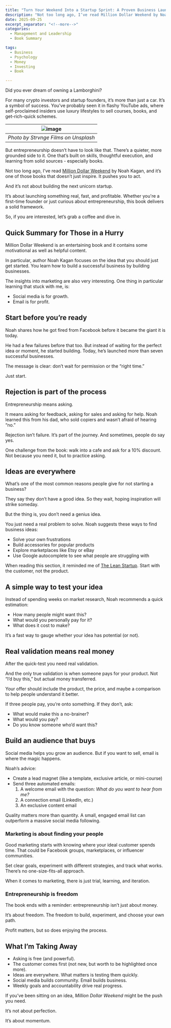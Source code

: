 ```yaml
---
title: "Turn Your Weekend Into a Startup Sprint: A Proven Business Launch Plan"
description: "Not too long ago, I’ve read Million Dollar Weekend by Noah Kagan, and it’s one of those books that doesn’t just inspire. It pushes you to act. And it’s not about building the next unicorn startup. It’s about launching something real, fast, and profitable. Whether you're a first-time founder or just curious about entrepreneurship, this book delivers a solid framework."
date: 2025-09-25
excerpt_separator: "<!--more-->"
categories:
  - Management and Leadership 
  - Book Summary

tags:
  - Business
  - Psychology
  - Money
  - Investing
  - Book

---
```

Did you ever dream of owning a  Lamborghini?

For many crypto investors and startup founders, it’s more than just a car. It’s a symbol of success. You’ve probably seen it in flashy YouTube ads, where self-proclaimed insiders use luxury lifestyles to sell courses, books, and get-rich-quick schemes.

| ![image](/assets/images/strvnge-films-lambo-unsplash.jpg) |
|:--:|
| *Photo by Strvnge Films on Unsplash* |

But entrepreneurship doesn’t have to look like that. There’s a quieter, more grounded side to it. One that’s built on skills, thoughtful execution, and learning from solid sources - especially books.

Not too long ago, I’ve read [Million Dollar Weekend](https://www.google.com/search?q=Million+Dollar+Weekend) by Noah Kagan, and it’s one of those books that doesn’t just inspire. It pushes you to act.

And it’s not about building the next unicorn startup.

It’s about launching something real, fast, and profitable. Whether you're a first-time founder or just curious about entrepreneurship, this book delivers a solid framework.

So, if you are interested, let’s grab a coffee and dive in.

## Quick Summary for Those in a Hurry

Million Dollar Weekend is an entertaining book and it contains some motivational as well as helpful content.

In particular, author Noah Kagan focuses on the idea that you should just get started. You learn how to build a successful business by building businesses.

The insights into marketing are also very interesting. One thing in particular learning that stuck with me, is:

- Social media is for growth.
- Email is for profit.

## **Start before you’re ready**

Noah shares how he got fired from Facebook before it became the giant it is today.

He had a few failures before that too. But instead of waiting for the perfect idea or moment, he started building. Today, he’s launched more than seven successful businesses.

The message is clear: don’t wait for permission or the “right time.”

Just start.

## **Rejection is part of the process**

Entrepreneurship means asking.

It means asking for feedback, asking for sales and asking for help. Noah learned this from his dad, who sold copiers and wasn’t afraid of hearing “no.”

Rejection isn’t failure. It’s part of the journey. And sometimes, people do say yes.

One challenge from the book: walk into a cafe and ask for a 10% discount. Not because you need it, but to practice asking.

## **Ideas are everywhere**

What’s one of the most common reasons people give for not starting a business?

They say they don’t have a good idea. So they wait, hoping inspiration will strike someday.

But the thing is, you don’t need a genius idea.

You just need a real problem to solve. Noah suggests these ways to find business ideas:

- Solve your own frustrations
- Build accessories for popular products
- Explore marketplaces like Etsy or eBay
- Use Google autocomplete to see what people are struggling with

When reading this section, it reminded me of [The Lean Startup](https://www.google.com/search?q=The+Lean+Startup). Start with the customer, not the product.

## **A simple way to test your idea**

Instead of spending weeks on market research, Noah recommends a quick estimation:

- How many people might want this?
- What would you personally pay for it?
- What does it cost to make?

It’s a fast way to gauge whether your idea has potential (or not).

## **Real validation means real money**

After the quick-test you need real validation.

And the only true validation is when someone pays for your product. Not “I’d buy this,” but actual money transferred.

Your offer should include the product, the price, and maybe a comparison to help people understand it better.

If three people pay, you’re onto something. If they don’t, ask:

- What would make this a no-brainer?
- What would you pay?
- Do you know someone who’d want this?

## **Build an audience that buys**

Social media helps you grow an audience. But if you want to sell, email is where the magic happens.

Noah’s advice:

- Create a lead magnet (like a template, exclusive article, or mini-course)
- Send three automated emails:
    1. A welcome email with the question: *What do you want to hear from me?*
    2. A connection email (LinkedIn, etc.)
    3. An exclusive content email

Quality matters more than quantity. A small, engaged email list can outperform a massive social media following.

### **Marketing is about finding your people**

Good marketing starts with knowing where your ideal customer spends time. That could be Facebook groups, marketplaces, or influencer communities.

Set clear goals, experiment with different strategies, and track what works. There’s no one-size-fits-all approach.

When it comes to marketing, there is just trial, learning, and iteration.

### **Entrepreneurship is freedom**

The book ends with a reminder: entrepreneurship isn’t just about money.

It’s about freedom. The freedom to build, experiment, and choose your own path.

Profit matters, but so does enjoying the process.

## What I’m Taking Away

- Asking is free (and powerful).
- The customer comes first (not new, but worth to be highlighted once more).
- Ideas are everywhere. What matters is testing them quickly.
- Social media builds community. Email builds business.
- Weekly goals and accountability drive real progress.

If you’ve been sitting on an idea, *Million Dollar Weekend* might be the push you need.

It’s not about perfection.

It’s about momentum.